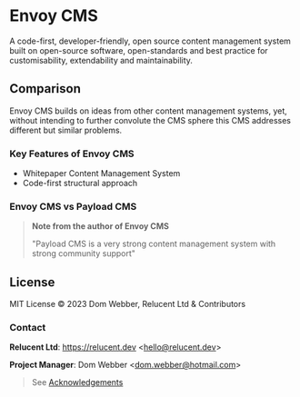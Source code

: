 # Envoy CMS

A code-first, developer-friendly, open source content management system built
on open-source software, open-standards and best practice for customisability,
extendability and maintainability.

## Comparison

Envoy CMS builds on ideas from other content management systems, yet, without
intending to further convolute the CMS sphere this CMS addresses different but
similar problems.

### Key Features of Envoy CMS

- Whitepaper Content Management System
- Code-first structural approach

### Envoy CMS vs Payload CMS

> **Note from the author of Envoy CMS**
>
> "Payload CMS is a very strong content management system with strong community support"

## License

MIT License &copy; 2023 Dom Webber, Relucent Ltd & Contributors

### Contact

**Relucent Ltd**: <https://relucent.dev> <<hello@relucent.dev>>

**Project Manager**: Dom Webber <<dom.webber@hotmail.com>>

> See [Acknowledgements](ACKNOWLEDGEMENTS.md)
